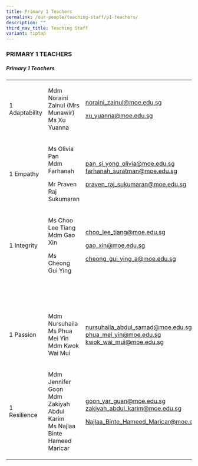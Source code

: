 ```yaml
---
title: Primary 1 Teachers
permalink: /our-people/teaching-staff/p1-teachers/
description: ""
third_nav_title: Teaching Staff
variant: tiptap
---
```

<h3>PRIMARY 1 TEACHERS</h3>
<h5>Primary 1 Teachers</h5>
<table style="minWidth: 75px">
<colgroup>
<col>
<col>
<col>
</colgroup>
<tbody>
<tr>
<td rowspan="1" colspan="1">
<p>1 Adaptability</p>
</td>
<td rowspan="1" colspan="1">
<p>Mdm Noraini Zainul (Mrs Munawir)
<br>Ms Xu Yuanna</p>
</td>
<td rowspan="1" colspan="1">
<p><a href="mailto:noraini_zainul@moe.edu.sg" rel="noopener noreferrer nofollow" target="_blank">noraini_zainul@moe.edu.sg</a>
<br>
</p>
<p><a href="mailto:xu_yuanna@moe.edu.sg" rel="noopener noreferrer nofollow" target="_blank">xu_yuanna@moe.edu.sg</a>
</p>
<p></p>
</td>
</tr>
<tr>
<td rowspan="1" colspan="1">
<p>1 Empathy</p>
</td>
<td rowspan="1" colspan="1">
<p>Ms Olivia Pan
<br>Mdm Farhanah</p>
<p>Mr Praven Raj Sukumaran</p>
</td>
<td rowspan="1" colspan="1">
<p><a href="mailto:pan_si_yong_olivia@moe.edu.sg" rel="noopener noreferrer nofollow" target="_blank">pan_si_yong_olivia@moe.edu.sg</a> 
<br><a href="mailto:farhanah_suratman@moe.edu.sg" rel="noopener noreferrer nofollow" target="_blank">farhanah_suratman@moe.edu.sg</a>
</p>
<p><a href="mailto:praven_raj_sukumaran@moe.edu.sg" rel="noopener noreferrer nofollow" target="_blank">praven_raj_sukumaran@moe.edu.sg</a>
</p>
</td>
</tr>
<tr>
<td rowspan="1" colspan="1">
<p>1 Integrity</p>
</td>
<td rowspan="1" colspan="1">
<p>Ms Choo Lee Tiang
<br>Mdm Gao Xin</p>
<p>Ms Cheong Gui Ying</p>
</td>
<td rowspan="1" colspan="1">
<p><a href="mailto:choo_lee_tiang@moe.edu.sg" rel="noopener noreferrer nofollow" target="_blank">choo_lee_tiang@moe.edu.sg</a>
</p>
<p><a href="mailto:yeo_kwang_yee@moe.edu.sg" rel="noopener noreferrer nofollow" target="_blank">gao_xin@moe.edu.sg</a>
</p>
<p><a href="mailto:choo_lee_tiang@moe.edu.sg" rel="noopener noreferrer nofollow" target="_blank">cheong_gui_ying_a@moe.edu.sg</a>
</p>
<p></p>
<p></p>
</td>
</tr>
<tr>
<td rowspan="1" colspan="1">
<p></p>
</td>
<td rowspan="1" colspan="1">
<p></p>
</td>
<td rowspan="1" colspan="1">
<p></p>
</td>
</tr>
<tr>
<td rowspan="1" colspan="1">
<p></p>
</td>
<td rowspan="1" colspan="1">
<p></p>
</td>
<td rowspan="1" colspan="1">
<p></p>
</td>
</tr>
<tr>
<td rowspan="1" colspan="1">
<p></p>
</td>
<td rowspan="1" colspan="1">
<p></p>
</td>
<td rowspan="1" colspan="1">
<p></p>
</td>
</tr>
<tr>
<td rowspan="1" colspan="1">
<p>1 Passion</p>
</td>
<td rowspan="1" colspan="1">
<p>Mdm Nursuhaila
<br>Ms Phua Mei Yin
<br>Mdm Kwok Wai Mui</p>
</td>
<td rowspan="1" colspan="1">
<p><a href="mailto:nusuhaila_abdul_samadi@moe.edu.sg" rel="noopener noreferrer nofollow" target="_blank">nursuhaila_abdul_samad@moe.edu.sg</a> 
<br><a href="mailto:phua_mei_yin@moe.edu.sg" rel="noopener noreferrer nofollow" target="_blank">phua_mei_yin@moe.edu.sg</a> 
<br><a href="mailto:kwok_wai_mui@moe.edu.sg" rel="noopener noreferrer nofollow" target="_blank">kwok_wai_mui@moe.edu.sg</a>
</p>
</td>
</tr>
<tr>
<td rowspan="1" colspan="1">
<p>1 Resilience</p>
</td>
<td rowspan="1" colspan="1">
<p>Mdm Jennifer Goon
<br>Mdm Zakiyah Abdul Karim
<br>Ms Najlaa Binte Hameed Maricar</p>
</td>
<td rowspan="1" colspan="1">
<p><a href="mailto:goon_yar_guan@moe.edu.sg" rel="noopener noreferrer nofollow" target="_blank">goon_yar_guan@moe.edu.sg</a> 
<br><a href="mailto:zakiyah_abdul_karim@moe.edu.sg" rel="noopener noreferrer nofollow" target="_blank">zakiyah_abdul_karim@moe.edu.sg</a> 
<br>
</p>
<p><a href="mailto:Najlaa_Binte_Hameed_Maricar@moe.edu.sg" rel="noopener noreferrer nofollow" target="_blank">Najlaa_Binte_Hameed_Maricar@moe.edu.sg</a>
</p>
</td>
</tr>
</tbody>
</table>
<p></p>